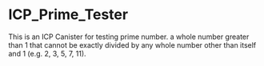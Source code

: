 # ICP_Prime_Tester
This is an ICP Canister for testing prime number.
a whole number greater than 1 that cannot be exactly divided by any whole number other than itself and 1 (e.g. 2, 3, 5, 7, 11).
